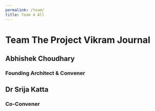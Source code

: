 ```yaml
---
permalink: /team/
title: Team 4 All
---
```


# Team The Project Vikram Journal

## Abhishek Choudhary
### Founding Architect & Convener

## Dr Srija Katta
### Co-Convener

